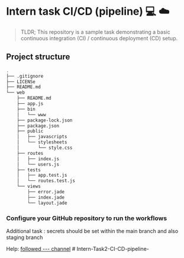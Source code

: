 # Intern  task  CI/CD  (pipeline)  💻 ☁️

> TLDR; This repository is a sample task demonstrating a basic continuous integration (CI) / continuous deployment (CD) setup. 

## Project structure

```sh
.
├── .gitignore
├── LICENSe
├── README.md
└── web
    ├── README.md
    ├── app.js
    ├── bin
    │   └── www
    ├── package-lock.json
    ├── package.json
    ├── public
    │   ├── javascripts
    │   └── stylesheets
    │       └── style.css
    ├── routes
    │   ├── index.js
    │   └── users.js
    ├── tests
    │   ├── app.test.js
    │   └── routes.test.js
    └── views
        ├── error.jade
        ├── index.jade
        └── layout.jade

```


### Configure your GitHub repository to run the workflows

Additional task :
secrets should be set within the main branch and also staging branch 


Help: [followed  --- channel](https://www.youtube.com/@glich.stream)
#   I n t e r n - T a s k 2 - C I - C D - p i p e l i n e -  
 
